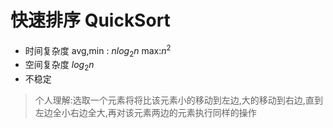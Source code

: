 # 快速排序 QuickSort

- 时间复杂度 avg,min : $nlog_2n$ max:$n^2$
- 空间复杂度 $log_2n$
- 不稳定

> 个人理解:选取一个元素将将比该元素小的移动到左边,大的移动到右边,直到左边全小右边全大,再对该元素两边的元素执行同样的操作
